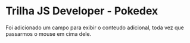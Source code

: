 # Trilha JS Developer - Pokedex
Foi adicionado um campo para exibir o conteudo adicional, toda vez que passarmos o mouse em cima dele.
